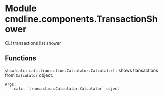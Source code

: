 Module cmdline.components.TransactionShower
===========================================
CLI transactions list shower

Functions
---------

    
`show(calc: cati.transaction.Calculator.Calculator)`
:   shows transactions from `Calculator` object.
    
    Args:
        calc: `transaction.Calculator.Calculator` object